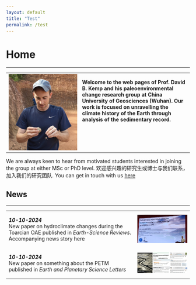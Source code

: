 ```yaml
---
layout: default
title: "Test"
permalink: /test
---
```


# Home
* * *
<table>
    <tr>
        <td style="width:40%">
            <img src="/images/profilepic.jpeg" alt="David B. Kemp">
        </td>
        <td valign="top">
           <div class="verticalLine"><p><b>Welcome to the web pages of Prof. David B. Kemp and his paleoenvironmental change research group at China University of Geosciences (Wuhan). Our work is focused on unravelling the climate history of the Earth through analysis of the sedimentary record.</b></p></div>
        </td>
    </tr>
</table>
  
We are always keen to hear from motivated students interested in joining the group at either MSc or PhD level. 欢迎感兴趣的研究生或博士与我们联系，加入我们的研究团队. You can get in touch with us [here](mailto:davidkemp@cug.edu.cn)

## News
* * *
<table>
    <tr>
        <td valign="top" style="width:70%">
            <p><b><i>10-10-2024</i></b><br>New paper on hydroclimate changes during the Toarcian OAE published in <i>Earth-Science Reviews</i>. Accompanying news story here</p>
        </td>
        <td valign="middle">
            <img src="/images/talk.jpg" alt="PPT presentation">
        </td>
    </tr>
    <tr>
        <td valign="top" style="width:70%">
            <p><b><i>10-10-2024</i></b><br>New paper on something about the PETM published in <i>Earth and Planetary Science Letters</i></p>
        </td>
        <td valign="middle">
            <img src="/images/papers.png" alt="PPT presentation">
        </td>
    </tr>
</table>

